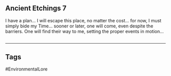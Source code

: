 ## Ancient Etchings 7
I have a plan... I will escape this place, no matter the cost... for now, I must simply bide my Time... sooner or later, one will come, even despite the barriers. One will find their way to me, setting the proper events in motion...

##
---
## Tags
#EnvironmentalLore 